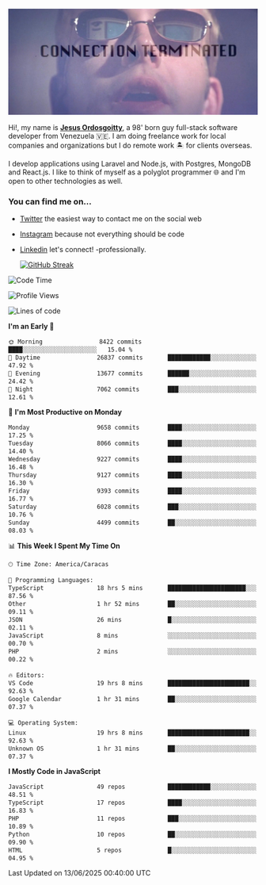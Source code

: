 ![hackers movie reference](./disconnected.jpg)

Hi!, my name is [**Jesus Ordosgoitty**](https://jodaz.dev), a 98' born guy full-stack software developer from Venezuela 🇻🇪. I am doing freelance work for local companies and organizations but I do remote work 🏝️ for clients overseas. 

I develop applications using Laravel and Node.js, with Postgres, MongoDB and React.js. I like to think of myself as a polyglot programmer 🌐 and I'm open to other technologies as well.

### You can find me on...

- [Twitter](https://twitter.com/jodaz_) the easiest way to contact me on the social web
- [Instagram](https://instagram.com/jodaz_) because not everything should be code
- [Linkedin](https://linkedin.com/in/jodaz) let's connect! -professionally.


    [![GitHub Streak](https://streak-stats.demolab.com?user=jodaz&theme=tokyonight)](https://git.io/streak-stats)

<!--START_SECTION:waka-->
![Code Time](http://img.shields.io/badge/Code%20Time-9%2C769%20hrs%2030%20mins-blue)

![Profile Views](http://img.shields.io/badge/Profile%20Views-1-blue)

![Lines of code](https://img.shields.io/badge/From%20Hello%20World%20I%27ve%20Written-84.5%20million%20lines%20of%20code-blue)

**I'm an Early 🐤** 

```text
🌞 Morning                8422 commits        ████░░░░░░░░░░░░░░░░░░░░░   15.04 % 
🌆 Daytime                26837 commits       ████████████░░░░░░░░░░░░░   47.92 % 
🌃 Evening                13677 commits       ██████░░░░░░░░░░░░░░░░░░░   24.42 % 
🌙 Night                  7062 commits        ███░░░░░░░░░░░░░░░░░░░░░░   12.61 % 
```
📅 **I'm Most Productive on Monday** 

```text
Monday                   9658 commits        ████░░░░░░░░░░░░░░░░░░░░░   17.25 % 
Tuesday                  8066 commits        ████░░░░░░░░░░░░░░░░░░░░░   14.40 % 
Wednesday                9227 commits        ████░░░░░░░░░░░░░░░░░░░░░   16.48 % 
Thursday                 9127 commits        ████░░░░░░░░░░░░░░░░░░░░░   16.30 % 
Friday                   9393 commits        ████░░░░░░░░░░░░░░░░░░░░░   16.77 % 
Saturday                 6028 commits        ███░░░░░░░░░░░░░░░░░░░░░░   10.76 % 
Sunday                   4499 commits        ██░░░░░░░░░░░░░░░░░░░░░░░   08.03 % 
```


📊 **This Week I Spent My Time On** 

```text
🕑︎ Time Zone: America/Caracas

💬 Programming Languages: 
TypeScript               18 hrs 5 mins       ██████████████████████░░░   87.56 % 
Other                    1 hr 52 mins        ██░░░░░░░░░░░░░░░░░░░░░░░   09.11 % 
JSON                     26 mins             █░░░░░░░░░░░░░░░░░░░░░░░░   02.11 % 
JavaScript               8 mins              ░░░░░░░░░░░░░░░░░░░░░░░░░   00.70 % 
PHP                      2 mins              ░░░░░░░░░░░░░░░░░░░░░░░░░   00.22 % 

🔥 Editors: 
VS Code                  19 hrs 8 mins       ███████████████████████░░   92.63 % 
Google Calendar          1 hr 31 mins        ██░░░░░░░░░░░░░░░░░░░░░░░   07.37 % 

💻 Operating System: 
Linux                    19 hrs 8 mins       ███████████████████████░░   92.63 % 
Unknown OS               1 hr 31 mins        ██░░░░░░░░░░░░░░░░░░░░░░░   07.37 % 
```

**I Mostly Code in JavaScript** 

```text
JavaScript               49 repos            ████████████░░░░░░░░░░░░░   48.51 % 
TypeScript               17 repos            ████░░░░░░░░░░░░░░░░░░░░░   16.83 % 
PHP                      11 repos            ███░░░░░░░░░░░░░░░░░░░░░░   10.89 % 
Python                   10 repos            ██░░░░░░░░░░░░░░░░░░░░░░░   09.90 % 
HTML                     5 repos             █░░░░░░░░░░░░░░░░░░░░░░░░   04.95 % 
```




 Last Updated on 13/06/2025 00:40:00 UTC
<!--END_SECTION:waka-->
